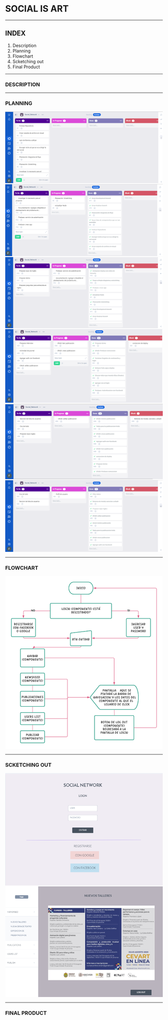 # SOCIAL IS ART

---

## INDEX

1. Description
2. Planning
3. Flowchart
4. Scketching out
5. Final Product

---

### DESCRIPTION

---

### PLANNING

![1.Planning](./src/Assets/P1.png)
![2.Planning](./src/Assets/P2.png)
![3.Planning](./src/Assets/P3.png)
![4.Planning](./src/Assets/P4.png)
![5.Planning](./src/Assets/P5.png)
![6.Planning](./src/Assets/P6.png)

---

### FLOWCHART

![1.Flowchart](./src/Assets/Flow.png)

---

### SCKETCHING OUT

![1.Scketch](./src/Assets/M1.png)
![2.Scketch](./src/Assets/M2.png)

---

### FINAL PRODUCT